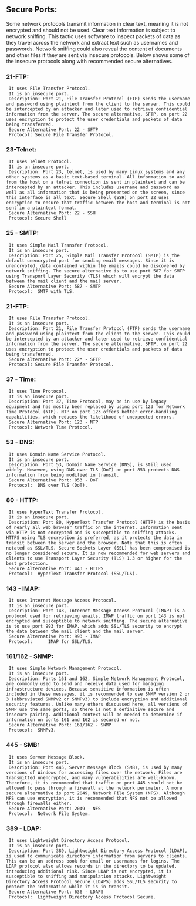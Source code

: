 ## Secure Ports:

Some network protocols transmit information in clear text, meaning it is not encrypted and should not be used. Clear text information is subject to network sniffing. This tactic uses software to inspect packets of data as they travel across the network and extract text such as usernames and passwords. Network sniffing could also reveal the content of documents and other files if they are sent via insecure protocols. Below shows some of the insecure protocols along with recommended secure alternatives.

  ### 21-FTP:
     It uses File Transfer Protocol.
     It is an insecure port.
     Description: Port 21, File Transfer Protocol (FTP) sends the username and password using plaintext from the client to the server. This could be intercepted by an attacker and later used to retrieve confidential information from the server. The secure alternative, SFTP, on port 22 uses encryption to protect the user credentials and packets of data being transferred.
     Secure Alternative Port: 22 - SFTP
     Protocol: Secure File Transfer Protocol.

  ### 23-Telnet:
     It uses Telnet Protocol.
     It is an insecure port.
     Description: Port 23, telnet, is used by many Linux systems and any other systems as a basic text-based terminal. All information to and from the host on a telnet connection is sent in plaintext and can be intercepted by an attacker. This includes username and password as well as all information that is being presented on the screen, since this interface is all text. Secure Shell (SSH) on port 22 uses encryption to ensure that traffic between the host and terminal is not sent in a plaintext format. 
     Secure Alternative Port: 22 - SSH
     Protocol: Secure Shell

  ### 25 - SMTP:
     It uses Simple Mail Transfer Protocol.
     It is an insecure port.
     Description: Port 25, Simple Mail Transfer Protocol (SMTP) is the default unencrypted port for sending email messages. Since it is unencrypted, data contained within the emails could be discovered by network sniffing. The secure alternative is to use port 587 for SMTP using Transport Layer Security (TLS) which will encrypt the data between the mail client and the mail server. 
     Secure Alternative Port: 587 - SMTP
     Protocol:	SMTP with TLS.

  ### 21-FTP:
     It uses File Transfer Protocol.
     It is an insecure port.
     Description: Port 21, File Transfer Protocol (FTP) sends the username and password using plaintext from the client to the server. This could be intercepted by an attacker and later used to retrieve confidential information from the server. The secure alternative, SFTP, on port 22 uses encryption to protect the user credentials and packets of data being transferred.
     Secure Alternative Port: 22* - SFTP
     Protocol: Secure File Transfer Protocol.

  ### 37 - Time:
     It uses Time Protocol.
     It is an insecure port.
     Description: Port 37, Time Protocol, may be in use by legacy equipment and has mostly been replaced by using port 123 for Network Time Protocol (NTP). NTP on port 123 offers better error-handling capabilities, which reduces the likelihood of unexpected errors. 
     Secure Alternative Port: 123 - NTP
     Protocol: Network Time Protocol.

  ### 53 - DNS:
     It uses Domain Name Service Protocol.
     It is an insecure port.
     Description: Port 53, Domain Name Service (DNS), is still used widely. However, using DNS over TLS (DoT) on port 853 protects DNS information from being modified in transit.
     Secure Alternative Port: 853 - DoT
     Protocol: 	DNS over TLS (DoT).

  ### 80 - HTTP:
     It uses HyperText Transfer Protocol.
     It is an insecure port.
     Description: Port 80, HyperText Transfer Protocol (HTTP) is the basis of nearly all web browser traffic on the internet. Information sent via HTTP is not encrypted and is susceptible to sniffing attacks. HTTPS using TLS encryption is preferred, as it protects the data in transit between the server and the browser. Note that this is often notated as SSL/TLS. Secure Sockets Layer (SSL) has been compromised is no longer considered secure. It is now recommended for web servers and clients to use Transport Layer Security (TLS) 1.3 or higher for the best protection.
     Secure Alternative Port: 443 - HTTPS
     Protocol: 	HyperText Transfer Protocol (SSL/TLS).

  ### 143 - IMAP:
     It uses Internet Message Access Protocol.
     It is an insecure port.
     Description: Port 143, Internet Message Access Protocol (IMAP) is a protocol used for retrieving emails. IMAP traffic on port 143 is not encrypted and susceptible to network sniffing. The secure alternative is to use port 993 for IMAP, which adds SSL/TLS security to encrypt the data between the mail client and the mail server. 
     Secure Alternative Port: 993 - IMAP
     Protocol: 		IMAP for SSL/TLS.
	 
  ### 161/162 - SNMP:
     It uses Simple Network Management Protocol.
     It is an insecure port.
     Description: Ports 161 and 162, Simple Network Management Protocol, are commonly used to send and receive data used for managing infrastructure devices. Because sensitive information is often included in these messages, it is recommended to use SNMP version 2 or 3 (abbreviated SNMPv2 or SNMPv3) to include encryption and additional security features. Unlike many others discussed here, all versions of SNMP use the same ports, so there is not a definitive secure and insecure pairing. Additional context will be needed to determine if information on ports 161 and 162 is secured or not.
     Secure Alternative Port: 161/162 - SNMP
     Protocol: 	SNMPv3.
	 
  ### 445 - SMB:
     It uses Server Message Block.
     It is an insecure port.
     Description: Port 445, Server Message Block (SMB), is used by many versions of Windows for accessing files over the network. Files are transmitted unencrypted, and many vulnerabilities are well-known. Therefore, it is recommended that traffic on port 445 should not be allowed to pass through a firewall at the network perimeter. A more secure alternative is port 2049, Network File System (NFS). Although NFS can use encryption, it is recommended that NFS not be allowed through firewalls either.
     Secure Alternative Port: 2049 - NFS
     Protocol: 	Network File System.
	 
  ### 389 - LDAP:
     It uses Lightweight Directory Access Protocol.
     It is an insecure port.
     Description: Port 389, Lightweight Directory Access Protocol (LDAP), is used to communicate directory information from servers to clients. This can be an address book for email or usernames for logins. The LDAP protocol also allows records in the directory to be updated, introducing additional risk. Since LDAP is not encrypted, it is susceptible to sniffing and manipulation attacks. Lightweight Directory Access Protocol Secure (LDAPS) adds SSL/TLS security to protect the information while it is in transit. 
     Secure Alternative Port: 636 - LDAPS
     Protocol: 	Lightweight Directory Access Protocol Secure.
	 
	 